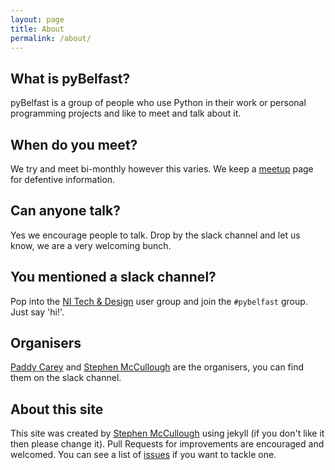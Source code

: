 ```yaml
---
layout: page
title: About
permalink: /about/
---
```


## What is pyBelfast?
pyBelfast is a group of people who use Python in their work or personal
programming projects and like to meet and talk about it.

## When do you meet?
We try and meet bi-monthly however this varies. We keep a
[meetup](http://www.meetup.com/pybelfast/) page for defentive information.

## Can anyone talk?
Yes we encourage people to talk. Drop by the slack channel and let us know, we
are a very welcoming bunch.

## You mentioned a slack channel?
Pop into the [NI Tech & Design](http://nitech.herokuapp.com/) user group and
join the `#pybelfast` group. Just say 'hi!'.

## Organisers
[Paddy Carey](http://www.twitter.com/paddycarey) and [Stephen
McCullough](http://www.twitter.com/swmcc) are the organisers, you can find them
on the slack channel.

## About this site
This site was created by [Stephen McCullough](http://swm.cc) using jekyll
(if you don't like it then please change it). Pull Requests for improvements
are encouraged and welcomed. You can see a list of
[issues](https://github.com/pybelfast/pybelfast.github.io/issues) if you want
to tackle one.
